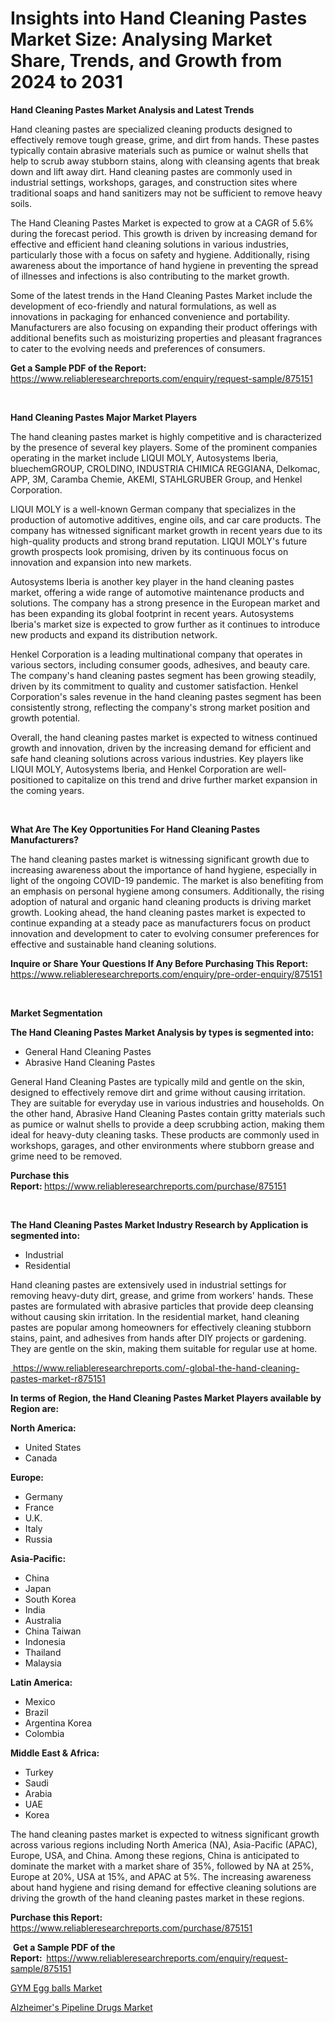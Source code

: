 <p><h1>Insights into Hand Cleaning Pastes Market Size: Analysing Market Share, Trends, and Growth from 2024 to 2031</h1></p><p><strong>Hand Cleaning Pastes Market Analysis and Latest Trends</strong></p>
<p><p>Hand cleaning pastes are specialized cleaning products designed to effectively remove tough grease, grime, and dirt from hands. These pastes typically contain abrasive materials such as pumice or walnut shells that help to scrub away stubborn stains, along with cleansing agents that break down and lift away dirt. Hand cleaning pastes are commonly used in industrial settings, workshops, garages, and construction sites where traditional soaps and hand sanitizers may not be sufficient to remove heavy soils.</p><p>The Hand Cleaning Pastes Market is expected to grow at a CAGR of 5.6% during the forecast period. This growth is driven by increasing demand for effective and efficient hand cleaning solutions in various industries, particularly those with a focus on safety and hygiene. Additionally, rising awareness about the importance of hand hygiene in preventing the spread of illnesses and infections is also contributing to the market growth.</p><p>Some of the latest trends in the Hand Cleaning Pastes Market include the development of eco-friendly and natural formulations, as well as innovations in packaging for enhanced convenience and portability. Manufacturers are also focusing on expanding their product offerings with additional benefits such as moisturizing properties and pleasant fragrances to cater to the evolving needs and preferences of consumers.</p></p>
<p><strong>Get a Sample PDF of the Report:&nbsp;</strong> <a href="https://www.reliableresearchreports.com/enquiry/request-sample/875151">https://www.reliableresearchreports.com/enquiry/request-sample/875151</a></p>
<p>&nbsp;</p>
<p><strong>Hand Cleaning Pastes Major Market Players</strong></p>
<p><p>The hand cleaning pastes market is highly competitive and is characterized by the presence of several key players. Some of the prominent companies operating in the market include LIQUI MOLY, Autosystems Iberia, bluechemGROUP, CROLDINO, INDUSTRIA CHIMICA REGGIANA, Delkomac, APP, 3M, Caramba Chemie, AKEMI, STAHLGRUBER Group, and Henkel Corporation.</p><p>LIQUI MOLY is a well-known German company that specializes in the production of automotive additives, engine oils, and car care products. The company has witnessed significant market growth in recent years due to its high-quality products and strong brand reputation. LIQUI MOLY's future growth prospects look promising, driven by its continuous focus on innovation and expansion into new markets.</p><p>Autosystems Iberia is another key player in the hand cleaning pastes market, offering a wide range of automotive maintenance products and solutions. The company has a strong presence in the European market and has been expanding its global footprint in recent years. Autosystems Iberia's market size is expected to grow further as it continues to introduce new products and expand its distribution network.</p><p>Henkel Corporation is a leading multinational company that operates in various sectors, including consumer goods, adhesives, and beauty care. The company's hand cleaning pastes segment has been growing steadily, driven by its commitment to quality and customer satisfaction. Henkel Corporation's sales revenue in the hand cleaning pastes segment has been consistently strong, reflecting the company's strong market position and growth potential.</p><p>Overall, the hand cleaning pastes market is expected to witness continued growth and innovation, driven by the increasing demand for efficient and safe hand cleaning solutions across various industries. Key players like LIQUI MOLY, Autosystems Iberia, and Henkel Corporation are well-positioned to capitalize on this trend and drive further market expansion in the coming years.</p></p>
<p>&nbsp;</p>
<p><strong>What Are The Key Opportunities For Hand Cleaning Pastes Manufacturers?</strong></p>
<p><p>The hand cleaning pastes market is witnessing significant growth due to increasing awareness about the importance of hand hygiene, especially in light of the ongoing COVID-19 pandemic. The market is also benefiting from an emphasis on personal hygiene among consumers. Additionally, the rising adoption of natural and organic hand cleaning products is driving market growth. Looking ahead, the hand cleaning pastes market is expected to continue expanding at a steady pace as manufacturers focus on product innovation and development to cater to evolving consumer preferences for effective and sustainable hand cleaning solutions.</p></p>
<p><strong>Inquire or Share Your Questions If Any Before Purchasing This Report:</strong> <a href="https://www.reliableresearchreports.com/enquiry/pre-order-enquiry/875151">https://www.reliableresearchreports.com/enquiry/pre-order-enquiry/875151</a></p>
<p>&nbsp;</p>
<p><strong>Market Segmentation</strong></p>
<p><strong>The Hand Cleaning Pastes Market Analysis by types is segmented into:</strong></p>
<p><ul><li>General Hand Cleaning Pastes</li><li>Abrasive Hand Cleaning Pastes</li></ul></p>
<p><p>General Hand Cleaning Pastes are typically mild and gentle on the skin, designed to effectively remove dirt and grime without causing irritation. They are suitable for everyday use in various industries and households. On the other hand, Abrasive Hand Cleaning Pastes contain gritty materials such as pumice or walnut shells to provide a deep scrubbing action, making them ideal for heavy-duty cleaning tasks. These products are commonly used in workshops, garages, and other environments where stubborn grease and grime need to be removed.</p></p>
<p><strong>Purchase this Report:&nbsp;</strong><a href="https://www.reliableresearchreports.com/purchase/875151">https://www.reliableresearchreports.com/purchase/875151</a></p>
<p>&nbsp;</p>
<p><strong>The Hand Cleaning Pastes Market Industry Research by Application is segmented into:</strong></p>
<p><ul><li>Industrial</li><li>Residential</li></ul></p>
<p><p>Hand cleaning pastes are extensively used in industrial settings for removing heavy-duty dirt, grease, and grime from workers' hands. These pastes are formulated with abrasive particles that provide deep cleansing without causing skin irritation. In the residential market, hand cleaning pastes are popular among homeowners for effectively cleaning stubborn stains, paint, and adhesives from hands after DIY projects or gardening. They are gentle on the skin, making them suitable for regular use at home.</p></p>
<p><a href="https://www.reliableresearchreports.com/-global-the-hand-cleaning-pastes-market-r875151">&nbsp;https://www.reliableresearchreports.com/-global-the-hand-cleaning-pastes-market-r875151</a></p>
<p><strong>In terms of Region, the Hand Cleaning Pastes Market Players available by Region are:</strong></p>
<p>
    <p> <strong> North America: </strong>
        <ul>
            <li>United States</li>
            <li>Canada</li>
        </ul>
        </p> 
    <p> <strong> Europe: </strong>
        <ul>
            <li>Germany</li>
            <li>France</li>
            <li>U.K.</li>
            <li>Italy</li>
            <li>Russia</li>
        </ul>
        </p> 
    <p> <strong> Asia-Pacific: </strong>
        <ul>
            <li>China</li>
            <li>Japan</li>
            <li>South Korea</li>
            <li>India</li>
            <li>Australia</li>
            <li>China Taiwan</li>
            <li>Indonesia</li>
            <li>Thailand</li>
            <li>Malaysia</li>
        </ul>
        </p> 
    <p> <strong> Latin America: </strong>
        <ul>
            <li>Mexico</li>
            <li>Brazil</li>
            <li>Argentina Korea</li>
            <li>Colombia</li>
        </ul>
        </p> 
    <p> <strong> Middle East & Africa: </strong>
        <ul>
            <li>Turkey</li>
            <li>Saudi</li>
            <li>Arabia</li>
            <li>UAE</li>
            <li>Korea</li>
        </ul>
    </p>
    </p>
<p><p>The hand cleaning pastes market is expected to witness significant growth across various regions including North America (NA), Asia-Pacific (APAC), Europe, USA, and China. Among these regions, China is anticipated to dominate the market with a market share of 35%, followed by NA at 25%, Europe at 20%, USA at 15%, and APAC at 5%. The increasing awareness about hand hygiene and rising demand for effective cleaning solutions are driving the growth of the hand cleaning pastes market in these regions.</p></p>
<p><strong>Purchase this Report: </strong><a href="https://www.reliableresearchreports.com/purchase/875151">https://www.reliableresearchreports.com/purchase/875151</a></p>
<p>&nbsp;<strong>Get a Sample PDF of the Report:&nbsp;&nbsp;</strong><a href="https://www.reliableresearchreports.com/enquiry/request-sample/875151">https://www.reliableresearchreports.com/enquiry/request-sample/875151</a></p>
<p><strong></strong></p>
<p><p><a href="https://github.com/JennyferFeil2023/Market-Research-Report-List-1/blob/main/gym-egg-balls-market.md">GYM Egg balls Market</a></p><p><a href="https://view.publitas.com/reportprime-1/analyzing-alzheimers-pipeline-drugs-market-global-industry-perspective-and-forecast-2024-to-2031/">Alzheimer's Pipeline Drugs Market</a></p></p>